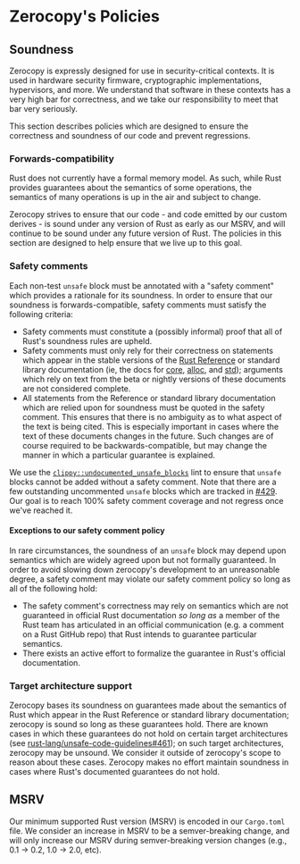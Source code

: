 <!-- Copyright 2023 The Fuchsia Authors

Licensed under a BSD-style license <LICENSE-BSD>, Apache License, Version 2.0
<LICENSE-APACHE or https://www.apache.org/licenses/LICENSE-2.0>, or the MIT
license <LICENSE-MIT or https://opensource.org/licenses/MIT>, at your option.
This file may not be copied, modified, or distributed except according to
those terms. -->

# Zerocopy's Policies

## Soundness

Zerocopy is expressly designed for use in security-critical contexts. It is used
in hardware security firmware, cryptographic implementations, hypervisors, and
more. We understand that software in these contexts has a very high bar for
correctness, and we take our responsibility to meet that bar very seriously.

This section describes policies which are designed to ensure the correctness and
soundness of our code and prevent regressions.

### Forwards-compatibility

Rust does not currently have a formal memory model. As such, while Rust provides
guarantees about the semantics of some operations, the semantics of many
operations is up in the air and subject to change.

Zerocopy strives to ensure that our code - and code emitted by our custom
derives - is sound under any version of Rust as early as our MSRV, and will
continue to be sound under any future version of Rust. The policies in this
section are designed to help ensure that we live up to this goal.

### Safety comments

Each non-test `unsafe` block must be annotated with a "safety comment" which
provides a rationale for its soundness. In order to ensure that our soundness is
forwards-compatible, safety comments must satisfy the following criteria:
- Safety comments must constitute a (possibly informal) proof that all of Rust's
  soundness rules are upheld.
- Safety comments must only rely for their correctness on statements which
  appear in the stable versions of the [Rust Reference] or standard library
  documentation (ie, the docs for [core], [alloc], and [std]); arguments which
  rely on text from the beta or nightly versions of these documents are not
  considered complete.
- All statements from the Reference or standard library documentation which are
  relied upon for soundness must be quoted in the safety comment. This ensures
  that there is no ambiguity as to what aspect of the text is being cited. This
  is especially important in cases where the text of these documents changes in
  the future. Such changes are of course required to be backwards-compatible,
  but may change the manner in which a particular guarantee is explained.

We use the [`clippy::undocumented_unsafe_blocks`] lint to ensure that `unsafe`
blocks cannot be added without a safety comment. Note that there are a few
outstanding uncommented `unsafe` blocks which are tracked in [#429]. Our goal is
to reach 100% safety comment coverage and not regress once we've reached it.

[Rust Reference]: https://doc.rust-lang.org/reference/
[core]: https://doc.rust-lang.org/stable/core/
[alloc]: https://doc.rust-lang.org/stable/alloc/
[std]: https://doc.rust-lang.org/stable/std/
[`clippy::undocumented_unsafe_blocks`]: https://rust-lang.github.io/rust-clippy/master/index.html#/undocumented_unsafe_blocks
[#429]: https://github.com/google/zerocopy/issues/429

#### Exceptions to our safety comment policy

In rare circumstances, the soundness of an `unsafe` block may depend upon
semantics which are widely agreed upon but not formally guaranteed. In order to
avoid slowing down zerocopy's development to an unreasonable degree, a safety
comment may violate our safety comment policy so long as all of the following
hold:
- The safety comment's correctness may rely on semantics which are not
  guaranteed in official Rust documentation *so long as* a member of the Rust
  team has articulated in an official communication (e.g. a comment on a Rust
  GitHub repo) that Rust intends to guarantee particular semantics.
- There exists an active effort to formalize the guarantee in Rust's official
  documentation.

### Target architecture support

Zerocopy bases its soundness on guarantees made about the semantics of Rust
which appear in the Rust Reference or standard library documentation; zerocopy
is sound so long as these guarantees hold. There are known cases in which these
guarantees do not hold on certain target architectures (see
[rust-lang/unsafe-code-guidelines#461]); on such target architectures, zerocopy
may be unsound. We consider it outside of zerocopy's scope to reason about these
cases. Zerocopy makes no effort maintain soundness in cases where Rust's
documented guarantees do not hold.

[rust-lang/unsafe-code-guidelines#461]: https://github.com/rust-lang/unsafe-code-guidelines/issues/461

## MSRV

Our minimum supported Rust version (MSRV) is encoded in our `Cargo.toml` file.
We consider an increase in MSRV to be a semver-breaking change, and will only
increase our MSRV during semver-breaking version changes (e.g., 0.1 -> 0.2, 1.0
-> 2.0, etc).
